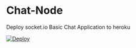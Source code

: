 # Chat-Node
Deploy socket.io Basic Chat Application to heroku

[![Deploy](https://www.herokucdn.com/deploy/button.svg)](https://heroku.com/deploy)

